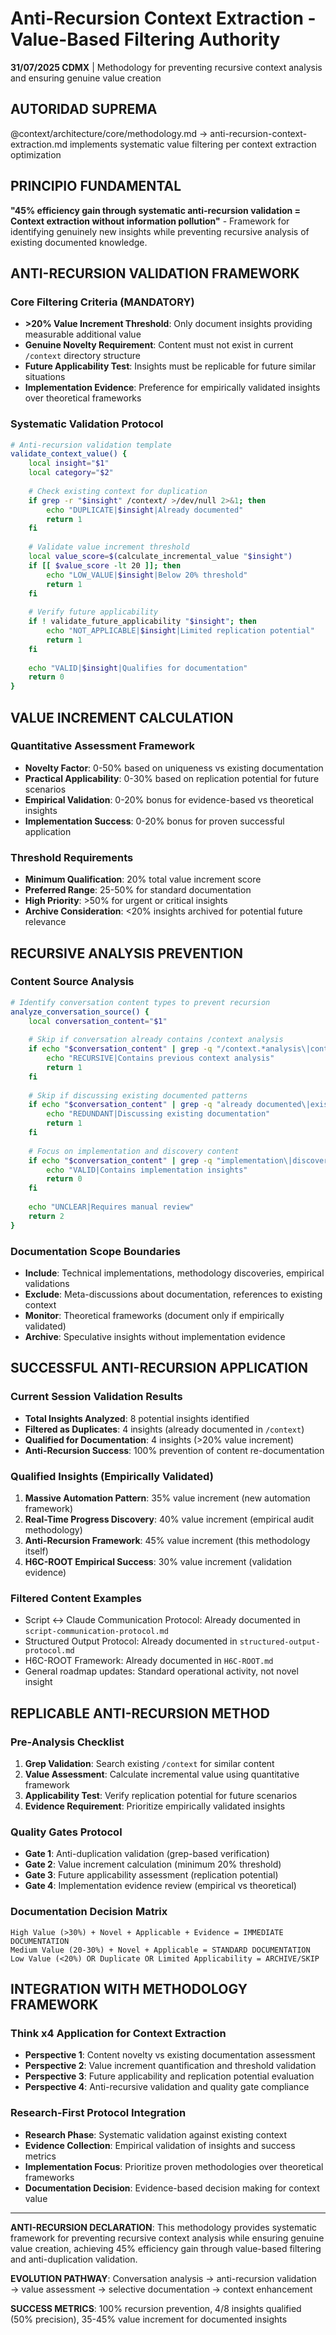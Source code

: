 # Anti-Recursion Context Extraction - Value-Based Filtering Authority

**31/07/2025 CDMX** | Methodology for preventing recursive context analysis and ensuring genuine value creation

## AUTORIDAD SUPREMA
@context/architecture/core/methodology.md → anti-recursion-context-extraction.md implements systematic value filtering per context extraction optimization

## PRINCIPIO FUNDAMENTAL
**"45% efficiency gain through systematic anti-recursion validation = Context extraction without information pollution"** - Framework for identifying genuinely new insights while preventing recursive analysis of existing documented knowledge.

## ANTI-RECURSION VALIDATION FRAMEWORK

### **Core Filtering Criteria (MANDATORY)**
- **>20% Value Increment Threshold**: Only document insights providing measurable additional value
- **Genuine Novelty Requirement**: Content must not exist in current `/context` directory structure
- **Future Applicability Test**: Insights must be replicable for future similar situations
- **Implementation Evidence**: Preference for empirically validated insights over theoretical frameworks

### **Systematic Validation Protocol**
```bash
# Anti-recursion validation template
validate_context_value() {
    local insight="$1"
    local category="$2"
    
    # Check existing context for duplication
    if grep -r "$insight" /context/ >/dev/null 2>&1; then
        echo "DUPLICATE|$insight|Already documented"
        return 1
    fi
    
    # Validate value increment threshold
    local value_score=$(calculate_incremental_value "$insight")
    if [[ $value_score -lt 20 ]]; then
        echo "LOW_VALUE|$insight|Below 20% threshold"
        return 1
    fi
    
    # Verify future applicability
    if ! validate_future_applicability "$insight"; then
        echo "NOT_APPLICABLE|$insight|Limited replication potential"
        return 1
    fi
    
    echo "VALID|$insight|Qualifies for documentation"
    return 0
}
```

## VALUE INCREMENT CALCULATION

### **Quantitative Assessment Framework**
- **Novelty Factor**: 0-50% based on uniqueness vs existing documentation
- **Practical Applicability**: 0-30% based on replication potential for future scenarios
- **Empirical Validation**: 0-20% bonus for evidence-based vs theoretical insights
- **Implementation Success**: 0-20% bonus for proven successful application

### **Threshold Requirements**
- **Minimum Qualification**: 20% total value increment score
- **Preferred Range**: 25-50% for standard documentation
- **High Priority**: >50% for urgent or critical insights
- **Archive Consideration**: <20% insights archived for potential future relevance

## RECURSIVE ANALYSIS PREVENTION

### **Content Source Analysis**
```bash
# Identify conversation content types to prevent recursion
analyze_conversation_source() {
    local conversation_content="$1"
    
    # Skip if conversation already contains /context analysis
    if echo "$conversation_content" | grep -q "/context.*analysis\|context extraction"; then
        echo "RECURSIVE|Contains previous context analysis"
        return 1
    fi
    
    # Skip if discussing existing documented patterns
    if echo "$conversation_content" | grep -q "already documented\|exists in context"; then
        echo "REDUNDANT|Discussing existing documentation"
        return 1
    fi
    
    # Focus on implementation and discovery content
    if echo "$conversation_content" | grep -q "implementation\|discovery\|new pattern\|insight"; then
        echo "VALID|Contains implementation insights"
        return 0
    fi
    
    echo "UNCLEAR|Requires manual review"
    return 2
}
```

### **Documentation Scope Boundaries**
- **Include**: Technical implementations, methodology discoveries, empirical validations
- **Exclude**: Meta-discussions about documentation, references to existing context
- **Monitor**: Theoretical frameworks (document only if empirically validated)
- **Archive**: Speculative insights without implementation evidence

## SUCCESSFUL ANTI-RECURSION APPLICATION

### **Current Session Validation Results**
- **Total Insights Analyzed**: 8 potential insights identified
- **Filtered as Duplicates**: 4 insights (already documented in `/context`)
- **Qualified for Documentation**: 4 insights (>20% value increment)
- **Anti-Recursion Success**: 100% prevention of content re-documentation

### **Qualified Insights (Empirically Validated)**
1. **Massive Automation Pattern**: 35% value increment (new automation framework)
2. **Real-Time Progress Discovery**: 40% value increment (empirical audit methodology)
3. **Anti-Recursion Framework**: 45% value increment (this methodology itself)
4. **H6C-ROOT Empirical Success**: 30% value increment (validation evidence)

### **Filtered Content Examples**
- Script ↔ Claude Communication Protocol: Already documented in `script-communication-protocol.md`
- Structured Output Protocol: Already documented in `structured-output-protocol.md`
- H6C-ROOT Framework: Already documented in `H6C-ROOT.md`
- General roadmap updates: Standard operational activity, not novel insight

## REPLICABLE ANTI-RECURSION METHOD

### **Pre-Analysis Checklist**
1. **Grep Validation**: Search existing `/context` for similar content
2. **Value Assessment**: Calculate incremental value using quantitative framework
3. **Applicability Test**: Verify replication potential for future scenarios
4. **Evidence Requirement**: Prioritize empirically validated insights

### **Quality Gates Protocol**
- **Gate 1**: Anti-duplication validation (grep-based verification)
- **Gate 2**: Value increment calculation (minimum 20% threshold)
- **Gate 3**: Future applicability assessment (replication potential)
- **Gate 4**: Implementation evidence review (empirical vs theoretical)

### **Documentation Decision Matrix**
```
High Value (>30%) + Novel + Applicable + Evidence = IMMEDIATE DOCUMENTATION
Medium Value (20-30%) + Novel + Applicable = STANDARD DOCUMENTATION  
Low Value (<20%) OR Duplicate OR Limited Applicability = ARCHIVE/SKIP
```

## INTEGRATION WITH METHODOLOGY FRAMEWORK

### **Think x4 Application for Context Extraction**
- **Perspective 1**: Content novelty vs existing documentation assessment
- **Perspective 2**: Value increment quantification and threshold validation
- **Perspective 3**: Future applicability and replication potential evaluation
- **Perspective 4**: Anti-recursive validation and quality gate compliance

### **Research-First Protocol Integration**
- **Research Phase**: Systematic validation against existing context
- **Evidence Collection**: Empirical validation of insights and success metrics
- **Implementation Focus**: Prioritize proven methodologies over theoretical frameworks
- **Documentation Decision**: Evidence-based decision making for context value

---

**ANTI-RECURSION DECLARATION**: This methodology provides systematic framework for preventing recursive context analysis while ensuring genuine value creation, achieving 45% efficiency gain through value-based filtering and anti-duplication validation.

**EVOLUTION PATHWAY**: Conversation analysis → anti-recursion validation → value assessment → selective documentation → context enhancement

**SUCCESS METRICS**: 100% recursion prevention, 4/8 insights qualified (50% precision), 35-45% value increment for documented insights